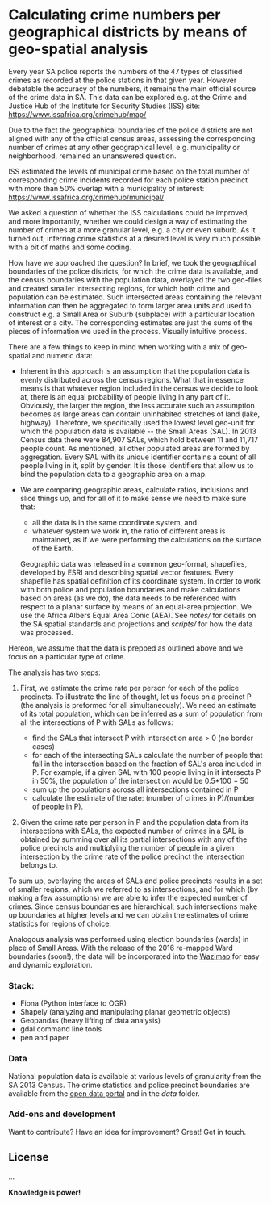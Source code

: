 # Calculating crime numbers per geographical districts by means of geo-spatial analysis
Every year SA police reports the numbers of the 47 types of classified crimes as
recorded at the police stations in that given year. However debatable the accuracy of the numbers,
it remains the main official source of the crime data in SA.
This data can be explored e.g. at the Crime and Justice Hub of the Institute for Security Studies
(ISS) site:
https://www.issafrica.org/crimehub/map/

Due to the fact the geographical boundaries of the police districts are not aligned
with any of the official census areas, assessing the corresponding number of crimes at any other geographical level, e.g. municipality or neighborhood, remained an unanswered question.

ISS estimated the levels of municipal crime based on the total number of
corresponding crime incidents recorded for each police station precinct
with more than 50% overlap with a municipality of interest:
 https://www.issafrica.org/crimehub/municipal/

We asked a question of whether the ISS calculations could be improved,
and more importantly, whether we could design a way of estimating the number of crimes at
a more granular level, e.g. a city or even suburb.
As it turned out, inferring crime statistics at a desired level is very much possible
with a bit of maths and some coding.

How have we approached the question? In brief, we took the geographical boundaries of the police districts, for which the crime data is available, and the census boundaries with the population data, overlayed the two geo-files and created smaller intersecting regions, for which both crime and population can be estimated.
Such intersected areas containing the relevant information can then be aggregated
to form larger area units and used to construct e.g. a Small Area or Suburb (subplace) with a particular location of interest or a city. The corresponding estimates are just the sums of
the pieces of information we used in the process. Visually intuitive process.

There are a few things to keep in mind when working with a mix of geo-spatial and numeric data:
- Inherent in this approach is an assumption that the population data is evenly distributed across the census regions. What that in essence means is that whatever region included in the census we decide to look at, there is an equal probability of people living in any part of it. Obviously, the larger the region, the less accurate such an assumption becomes as large areas can contain uninhabited stretches of land (lake, highway). Therefore, we specifically used the lowest level geo-unit for which the population data is available
-- the Small Areas (SAL). In 2013 Census data there were 84,907 SALs, which hold between 11
and 11,717 people count. As mentioned, all other populated areas are formed by
aggregation. Every SAL with its unique identifier contains a count of all people living in it, split by gender. It is those identifiers that allow us to bind the population data to a geographic area on a map.

- We are comparing geographic areas, calculate ratios, inclusions and slice things up,
and for all of it to make sense we need to make sure that:
  - all the data is in the same coordinate system, and
  - whatever system we work in, the ratio of different areas is maintained, as
   if we were performing the calculations on the surface of the Earth.

   Geographic data was released in a common geo-format, shapefiles,
developed by ESRI and describing spatial vector features. Every shapefile has spatial definition
of its coordinate system. In order to work with both police and population
boundaries and make calculations based on areas (as we do), the data needs to be referenced with respect to a planar surface by means of an equal-area projection. We use the Africa Albers Equal Area Conic (AEA).
See *notes/* for details on the SA spatial standards and projections and *scripts/* for how the data
was processed.


Hereon, we assume that the data is prepped as outlined above and we focus on a particular
type of crime.


The analysis has two steps:

1. First, we estimate the crime rate per person for each of the police precincts.
   To illustrate the line of thought, let us focus on a precinct P (the analysis is preformed for all simultaneously). We need an estimate of its total population, which can be inferred as a sum of
   population from all the intersections of P with SALs as follows:

   - find the SALs that intersect P with intersection area > 0 (no border cases)
   - for each of the intersecting SALs calculate the number of people that fall in the intersection based on the fraction of SAL's area included in P. For example, if a given SAL with 100 people living
     in it intersects P in 50%, the population of the intersection would be 0.5*100 = 50
    - sum up the populations across all intersections contained in P
    - calculate the estimate of the rate: (number of crimes in P)/(number of people in P).


2. Given the crime rate per person in P and the population data from its intersections with SALs,
   the expected number of crimes in a SAL is obtained by summing over all its partial intersections with any of the police precincts and multiplying the number of people
   in a given intersection by the crime rate of the police precinct the intersection belongs to.

To sum up, overlaying the areas of SALs and police precincts results in a set of smaller
regions, which we referred to as intersections, and for which (by making a few assumptions)
we are able to infer the expected number of crimes. Since census boundaries are hierarchical,
such intersections make up boundaries at higher levels and we can obtain the estimates
of crime statistics for regions of choice.

Analogous analysis was performed using election boundaries (wards) in place of
Small Areas. With the release of the 2016 re-mapped Ward boundaries (soon!), the data will be
incorporated into the [Wazimap] for easy and dynamic exploration.


### Stack:
 - Fiona (Python interface to OGR)
 - Shapely (analyzing and manipulating planar geometric objects)
 - Geopandas (heavy lifting of data analysis)
 - gdal command line tools
 - pen and paper

### Data
National population data is available at various levels of granularity
from the SA 2013 Census. The crime statistics and police precinct boundaries
are available from the [open data portal] and in the *data* folder.


### Add-ons and development

Want to contribute? Have an idea for improvement? Great!
Get in touch.

License
----

...


**Knowledge is power!**

[//]: # (These are reference links used in the body of this note and get stripped out when the markdown processor does its job. There is no need to format nicely because it shouldn't be seen. Thanks SO - http://stackoverflow.com/questions/4823468/store-comments-in-markdown-syntax)

   [open data portal]: <http://data.code4sa.org/>
   [Wazimap]: <http://wazimap.co.za/>
